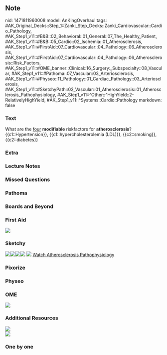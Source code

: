 ## Note
nid: 1471811960008
model: AnKingOverhaul
tags: #AK_Original_Decks::Step_1::Zanki_Step_Decks::Zanki_Cardiovascular::Cardio_Pathology, #AK_Step1_v11::#B&B::02_Behavioral::01_General::07_The_Healthy_Patient, #AK_Step1_v11::#B&B::05_Cardio::02_Ischemia::01_Atherosclerosis, #AK_Step1_v11::#FirstAid::07_Cardiovascular::04_Pathology::06_Atherosclerosis, #AK_Step1_v11::#FirstAid::07_Cardiovascular::04_Pathology::06_Atherosclerosis::Risk_Factors, #AK_Step1_v11::#OME_banner::Clinical::16_Surgery:_Subspecialty::08_Vascular, #AK_Step1_v11::#Pathoma::07_Vascular::03_Arteriosclerosis, #AK_Step1_v11::#Physeo::11_Pathology::01_Cardiac_Pathology::03_Arteriosclerosis, #AK_Step1_v11::#SketchyPath::02_Vascular::01_Atherosclerosis::01_Atherosclerosis_Pathophysiology, #AK_Step1_v11::^Other::^HighYield::2-RelativelyHighYield, #AK_Step1_v11::^Systems::Cardio::Pathology
markdown: false

### Text
<div>
  What are the <u>four</u> <b>modifiable</b> riskfactors for
  <b>atherosclerosis</b>?
</div>
<div>
  {{c1::Hypertension}}, {{c1::hypercholesterolemia (LDL)}},
  {{c2::smoking}}, {{c2::diabetes}}
</div>

### Extra


### Lecture Notes


### Missed Questions


### Pathoma


### Boards and Beyond


### First Aid
<img src="paste-287891657851748.jpg">

### Sketchy
<img src=
"Screen%20Shot%202019-12-22%20at%206.06.59%20PM.JPG"><img src=
"Screen%20Shot%202019-12-22%20at%206.07.20%20PM.JPG"><img src=
"Screen%20Shot%202019-12-22%20at%206.07.33%20PM.JPG"><img src=
"Screen%20Shot%202019-12-22%20at%206.07.47%20PM.JPG"> <img src=
"Zoverall%20picture%20(7)_1566160514431.jpg"> <a href=
"https://dashboard.sketchy.com/study/medical/courses/medical-pathophysiology/units/medical-pathophysiology-vascular/videos/medical-pathophysiology-vascular-atherosclerosis-atherosclerosis-pathophysiology?utm_source=anki&utm_medium=partnership&utm_campaign=february_update&utm_content=medical">
Watch Atherosclerosis Pathophysiology</a>

### Pixorize


### Physeo


### OME
<div class="ome-widget">
  <a href=
  "https://onlinemeded.org/spa/surgery-subspecialty/vascular/acquire?ref=anki">
  <img src="_OME_AnkiFlashcards_Lesson_5.png"></a>
</div>

### Additional Resources
<img src="paste-e2ecc0c766998300e884b14543ea469ffee927a0.png">
<div><img src=
"paste-52b4434f63bed8c06554fda2cabd014672f08d50.png"></div>

### One by one

